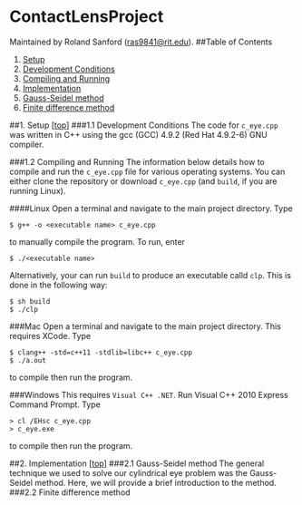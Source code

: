 <a name="clp">ContactLensProject</a>
=====================================
Maintained by Roland Sanford (<ras9841@rit.edu>).
<a name="top"></a>
##Table of Contents

1. [Setup](#1)
  1. [Development Conditions](#1.1)
  2. [Compiling and Running](#1.2)
2. [Implementation](#2)
  1. [Gauss-Seidel method](#2.1)
  2. [Finite difference method](#2.2)


##<a name="1"></a>1. Setup [[top](#clp)]
###<a name="1.1"></a>1.1 Development Conditions
The code for `c_eye.cpp` was written in C++ using the gcc (GCC) 4.9.2 (Red Hat 4.9.2-6) GNU compiler.
 
###<a name="1.2"></a>1.2 Compiling and Running
The information below details how to compile and run the `c_eye.cpp` file for various operating systems.
You can either clone the repository or download `c_eye.cpp` (and `build`, if you are running Linux).

####Linux
Open a terminal and navigate to the main project directory. Type 
```{r, engine='bash'}
$ g++ -o <executable name> c_eye.cpp
```
to manually compile the program. To run, enter
```{r, engine='bash'}
$ ./<executable name>
```

Alternatively, your can run `build` to produce an executable calld `clp`. This is done in the following way:
```{r, engine='bash'}
$ sh build 
$ ./clp
```

###Mac
Open a terminal and navigate to the main project directory. This requires XCode. Type 
```{r, engine='bash'}
$ clang++ -std=c++11 -stdlib=libc++ c_eye.cpp
$ ./a.out
```
to compile then run the program.

###Windows
This requires `Visual C++ .NET`. Run Visual C++ 2010 Express Command Prompt. Type
```{r, engine='bash'}
> cl /EHsc c_eye.cpp
> c_eye.exe
```
to compile then run the program.

##<a name="2"></a>2. Implementation [[top](#clp)]
###<a name="2.1"></a>2.1 Gauss-Seidel method
The general technique we used to solve our cylindrical eye problem was the Gauss-Seidel method. Here, we will provide a brief introduction to the method. 
###<a name="2.2"></a>2.2 Finite difference method

